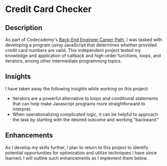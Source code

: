 # Credit Card Checker

## Description

As part of Codecademy's [Back-End Engineer Career Path](https://www.codecademy.com/learn/paths/back-end-engineer-career-path), I was tasked with developing a program using JavaScript that determines whether provided credit card numbers are valid. This independent project tested my knowledge and application of callback and high-order functions, loops, and iterators, among other intermediate programming topics.

## Insights

I have taken away the following insights while working on this project:

* Iterators are a powerful alternative to loops and conditional statements that can help make Javascript programs more straightforward to interpret.
* When operationalizing complicated logic, it can be helpful to approach the task by starting with the desired outcome and working "backward."

## Enhancements

As I develop my skills further, I plan to return to this project to identify potential opportunities for optimization and utilize techniques I have since learned. I will outline such enhancements as I implement them below.